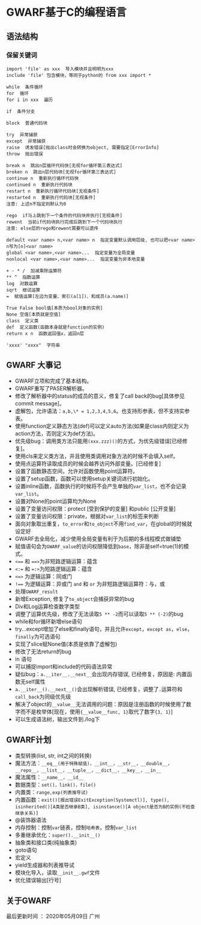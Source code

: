 # GWARF基于C的编程语言
## 语法结构
### 保留关键词
```
import 'file' as xxx  导入模块并且明明为xxx
include 'file' 包含模块，等同于python的 from xxx import *

while  条件循环
for  循环
for i in xxx  遍历

if  条件分支

block  普通代码块

try  异常捕获
except  异常捕获
raise  诱发错误[抛出class时会转换为object, 需要指定[ErrorInfo]
throw  抛出错误

break n  跳出n层循环代码快[无视for循环第三表达式]
broken n  跳出n层代码块[无视for循环第三表达式]
continue n  重新执行循环代码快
continued n  重新执行代码块
restart n  重新执行循环代码块[无视条件]
restarted n  重新执行代码块[无视条件]
注意: 上述n不指定则默认为0

rego  if马上跳到下一个条件的代码块并执行[无视条件]
rewent  当前if代码块执行完成后跳到下一个代码块执行
注意: else层的rego和rewent需要可以遗传

default <var name> n,<var name> n  指定变量默认调用层级, 也可以把<var name> n写为[n]<var name>
global <var name>,<var name>...  指定变量为全局变量
nonlocal <var name>,<var name>...  指定变量为非本地变量

+ - * /  加减乘除运算符
** ^  指数运算
log  对数运算
sqrt  根试运算
=  赋值运算[左边为变量、索引(a[1])、和成员(a.name)]

True False bool值[本质为bool对象的实例]
None 空值[本质就是空值]
class  定义类
def  定义函数(函数本身就是function的实例)
return x n  函数返回值x，返回n层

'xxxx' "xxxx"  字符串
```

## GWARF 大事记
* GWARF立项和完成了基本结构。
* GWARF重写了PASER解析器。
* 修改了解析器中的status的成员的意义，修复了call back的bug[具体参见commit message]。
* 虚解包，允许语法：``a,b,\* = 1,2,3,4,5,6``。也支持形参表，但不支持实参表。
* 使用function定义静态方法(def)可以定义auto方法(如果是class内则定义为action方法，否则定义为def方法)。
* 优先级bug：调用类方法只能用``(xxx.zzz)()``的方式，为优先级错误[已经修复]。
* 使用cls来定义类方法，并且使用类调用对象方法的时候不会填入self。
* 使用点运算符读取成员的时候会越界访问外部变量。[已经修复]
* 设置了函数静态空间，允许对函数使用point运算符。
* 设置了setup函数，函数可以使用setup关键词进行初始化。
* 设置inline函数，函数执行的时候将不会产生单独的``var_list``，也不会记录``var_list``。
* 设置对None的point运算均为None
* 设置了变量访问权限：protect [受到保护的变量] 和public [公开变量]
* 设置了变量访问权限：private，根据对``var_list``的标签来判断
* 面向对象取出重复，``to_error``和``to_object``不用``find_var``，在global的时候就设定好
* GWARF去全局化，减少使用全局变量有利于为后期的多线程模式做铺垫
* 赋值语句会为``GWARF_value``的访问权限降低到``base``，除非是self=true(1)的模式。
* ``<==`` 和 ``==>``为非短路逻辑运算：蕴含
* ``<:=`` 和 ``=:>``为短路逻辑运算：蕴含
* ``<=>`` 为逻辑运算：同或门
* ``!==`` 为逻辑运算：异或门 ``and`` 和 ``or`` 为非短路逻辑运算符：与，或
* 处理``GWARF_result``
* 新增Exception, 修复了``to_object``会捕获异常的bug
* Div和Log运算检查数字类型
* 调整了运算优先级，修改了无法读取``5 ** -2``而可以读取``5 ** (-2)``的bug
* while和for循环新增else语句
* try...except增加了else和finally语句，并且允许``except``，``except as``，``else``，``finally``为可选语句
* 实现了slice赋None值(本质是依靠了虚解包)
* 修改了无法return的bug
* in 语句
* 可以捕捉import和include的代码语法异常
* 疑似bug：``a.__iter__.__next__``会出现内存错误, 已经修复，原因是: 内置函数无self属性
* ``a.__iter__().__next__()``会出现解析错误, 已经修复，调整了``.``运算符和``call_back``为同级优先级
* 解决了object的``__value__``无法调用的问题：原因是注册函数的时候使用了数字而不是枚举体[现在，使用``{__value__func, 1}``取代了数字``{3, 1}``]
* 可以生成语法树，输出文件到./log下
## GWARF计划
* 类型转换(list, str, int之间的转换)
* 魔法方法：``__eq__(用于特殊赋值)，__int__，__str__，__double__，__repo__，__list__，__tuple__，__dict__，__key__，__in__``
* 魔法属性：``__name__，__id__``
* 数据类型：``set()，link()，file()``
* 内置类：``range,exp(列表推导试)``
* 内置函数：``exit()[报出错误ExitException(Systemctl)], type(), isinherited()[A类是否继承B类], isinstance()[A object是否为B的实例(不检查继承关系)]``
* @装饰器语法
* 内存控制：控制``var``链表，控制``哈希表``，控制``var_list``
* 多重继承优化：``super().__init__()``
* 抽象类和接口类(纯抽象类)
* goto语句
* 宏定义
* yield生成器和列表推导试
* 模块化导入，读取``__init__.gwf``文件
* 优化错误输出[行号]
## 关于GWARF
最后更新时间 ： 2020年05月09日 广州
